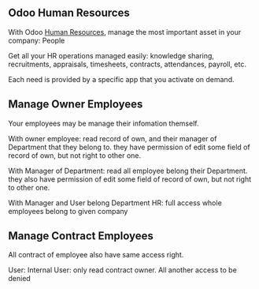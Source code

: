 Odoo Human Resources
--------------------

With Odoo <a href="https://www.odoo.com/page/employees">Human Resources</a>,
manage the most important asset in your company: People

Get all your HR operations managed easily: knowledge sharing, recruitments,
appraisals, timesheets, contracts, attendances, payroll, etc.

Each need is provided by a specific app that you activate on demand.

Manage Owner Employees
-----------------------

Your employees may be manage their infomation themself.

With owner employee: read record of own, and their manager of Department that they belong to. they have permission of edit some field of record of own, but not right to other one.

With Manager of Department: read all employee belong their Department. they also have permission of edit some field of record of own, but not right to other one.

With Manager and User belong Department HR: full access whole employees belong to given company

Manage Contract Employees
--------------------------

All contract of employee also have same access right.

User: Internal User: only read contract owner. All another access to be denied